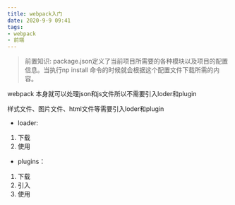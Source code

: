 ```yaml
---
title: webpack入门
date: 2020-9-9 09:41
tags: 
- webpack
- 前端
---
```


>前置知识: package.json定义了当前项目所需要的各种模块以及项目的配置信息。当执行np install 命令的时候就会根据这个配置文件下载所需的内容。

webpack 本身就可以处理json和js文件所以不需要引入loder和plugin

样式文件、图片文件、html文件等需要引入loder和plugin

+ loader: 
1. 下载
2. 使用

+ plugins：
1. 下载
2. 引入
3. 使用